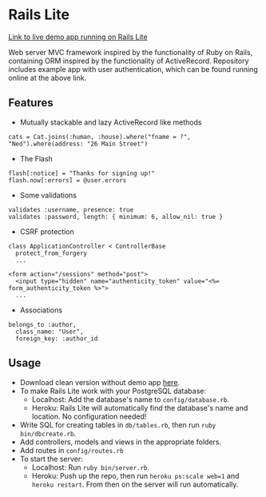 # Rails Lite

[Link to live demo app running on Rails Lite](http://rld.edmund.io)

Web server MVC framework inspired by the functionality of Ruby on Rails, containing ORM inspired by the functionality of ActiveRecord. Repository includes example app with user authentication, which can be found running online at the above link.

## Features

* Mutually stackable and lazy ActiveRecord like methods

```
cats = Cat.joins(:human, :house).where("fname = ?", "Ned").where(address: "26 Main Street")
```

* The Flash

```
flash[:notice] = "Thanks for signing up!"
flash.now[:errors] = @user.errors
```

* Some validations

```
validates :username, presence: true
validates :password, length: { minimum: 6, allow_nil: true }
```

* CSRF protection
```
class ApplicationController < ControllerBase
  protect_from_forgery
  ...

<form action="/sessions" method="post">
  <input type="hidden" name="authenticity_token" value="<%= form_authenticity_token %>">
  ...
```

* Associations
```
belongs_to :author,
  class_name: "User",
  foreign_key: :author_id
```

## Usage

- Download clean version without demo app [here](https://github.com/edmundwright/rails-lite/archive/without-demo-app.zip).
- To make Rails Lite work with your PostgreSQL database:
  - Localhost: Add the database's name to `config/database.rb`.
  - Heroku: Rails Lite will automatically find the database's name and location. No configuration needed!
- Write SQL for creating tables in `db/tables.rb`, then run `ruby bin/dbcreate.rb`.
- Add controllers, models and views in the appropriate folders.
- Add routes in `config/routes.rb`
- To start the server:
  - Localhost: Run `ruby bin/server.rb`.
  - Heroku: Push up the repo, then run `heroku ps:scale web=1` and `heroku restart`. From then on the server will run automatically.
